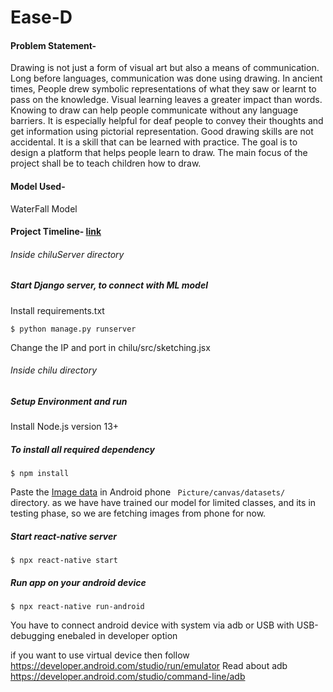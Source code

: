 # Ease-D

#### Problem Statement-
Drawing is not just a form of visual art but also a means of communication. Long before languages, communication was done using drawing. In ancient times, People drew symbolic representations of  what they saw or learnt to pass on the knowledge. Visual learning leaves a greater impact than words. Knowing to draw can help people communicate without any language barriers. It is especially helpful for deaf people to convey their thoughts and get information using pictorial representation. Good drawing skills are not accidental. It is a skill that can be learned with practice. The goal is to design a platform that helps people learn to draw. The main focus of the project shall be to teach children how to draw.
#### Model Used-
WaterFall Model
#### Project Timeline- [link](https://docs.google.com/spreadsheets/d/1dbgiKwDt6Sv6VdQ2t54Iu6b7pfj3H8rtjtr393cTbig/edit?usp=sharing)

###### Inside chiluServer directory

##### Start Django server, to connect with ML model
Install requirements.txt
```
$ python manage.py runserver
```
Change the IP and port in chilu/src/sketching.jsx




###### Inside chilu directory

##### Setup Environment and run
Install Node.js version 13+
##### To install all required dependency 
```
$ npm install 
```
Paste the [Image data](https://drive.google.com/drive/folders/1mMHCBcoVjk2T4zHg0tMIp01RYWArStu9?usp=sharing) in Android phone ``` Picture/canvas/datasets/``` directory.
as we have have trained our model for limited classes, and its in testing phase, so we are fetching images from phone for now.

##### Start react-native server
``` 
$ npx react-native start
```
##### Run app on your android device
```
$ npx react-native run-android
```
You have to connect android device with system via adb or USB with USB-debugging enebaled in developer option

if you want to use virtual device then follow https://developer.android.com/studio/run/emulator 
Read about adb https://developer.android.com/studio/command-line/adb


